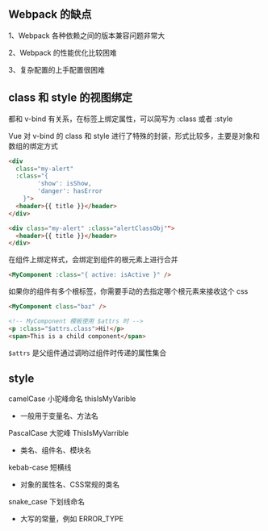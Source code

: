 ## Webpack 的缺点

1、Webpack 各种依赖之间的版本兼容问题非常大

2、Webpack 的性能优化比较困难

3、复杂配置的上手配置很困难

## class 和 style 的视图绑定

都和 v-bind 有关系，在标签上绑定属性，可以简写为 :class 或者 :style

Vue 对 v-bind 的 class 和 style 进行了特殊的封装，形式比较多，主要是对象和数组的绑定方式

```html
<div
  class="my-alert"
  :class="{
        'show': isShow,
        'danger': hasError
    }">
  <header>{{ title }}</header>
</div>
```

```html
<div class="my-alert" :class="alertClassObj"">
  <header>{{ title }}</header>
</div>
```

在组件上绑定样式，会绑定到组件的根元素上进行合并

```html
<MyComponent :class="{ active: isActive }" />
```

如果你的组件有多个根标签，你需要手动的去指定哪个根元素来接收这个 css

```html
<MyComponent class="baz" />
```

```html
<!-- MyComponent 模板使用 $attrs 时 -->
<p :class="$attrs.class">Hi!</p>
<span>This is a child component</span>
```

`$attrs` 是父组件通过调哟过组件时传递的属性集合

## style

camelCase 小驼峰命名 thisIsMyVarible

  - 一般用于变量名、方法名

PascalCase 大驼峰 ThisIsMyVarrible

  - 类名、组件名、模块名

kebab-case 短横线

  - 对象的属性名、CSS常规的类名

snake_case 下划线命名

  - 大写的常量，例如 ERROR_TYPE
